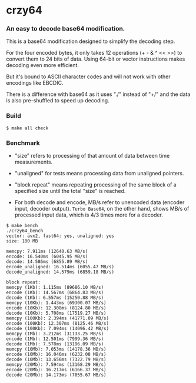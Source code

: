 # crzy64
### An easy to decode base64 modification. 

This is a base64 modification designed to simplify the decoding step.

For the four encoded bytes, it only takes 12 operations (+ - & ^ << >>) to convert them to 24 bits of data. Using 64-bit or vector instructions makes decoding even more efficient.

But it's bound to ASCII character codes and will not work with other encodings like EBCDIC.

There is a difference with base64 as it uses "./" instead of "+/" and the data is also pre-shuffled to speed up decoding.

### Build

    $ make all check

### Benchmark

* "size" refers to processing of that amount of data between time measurements. 

* "unaligned" for tests means processing data from unaligned pointers. 

* "block repeat" means repeating processing of the same block of a specified size until the total "size" is reached.

* For both decode and encode, MB/s refer to unencoded data (encoder input, decoder output). `Turbo Base64`, on the other hand, shows MB/s of processed input data, which is 4/3 times more for a decoder. 

```
$ make bench
./crzy64_bench
vector: avx2, fast64: yes, unaligned: yes
size: 100 MB

memcpy: 7.911ms (12640.63 MB/s)
encode: 16.540ms (6045.95 MB/s)
decode: 14.586ms (6855.89 MB/s)
encode_unaligned: 16.514ms (6055.47 MB/s)
decode_unaligned: 14.579ms (6859.18 MB/s)

block repeat:
memcpy (1Kb): 1.115ms (89686.10 MB/s)
encode (1Kb): 14.567ms (6864.83 MB/s)
decode (1Kb): 6.557ms (15250.88 MB/s)
memcpy (10Kb): 1.443ms (69300.07 MB/s)
encode (10Kb): 12.308ms (8124.80 MB/s)
decode (10Kb): 5.708ms (17519.27 MB/s)
memcpy (100Kb): 2.394ms (41771.09 MB/s)
encode (100Kb): 12.307ms (8125.46 MB/s)
decode (100Kb): 7.094ms (14096.42 MB/s)
memcpy (1Mb): 3.212ms (31133.25 MB/s)
encode (1Mb): 12.501ms (7999.36 MB/s)
decode (1Mb): 7.578ms (13196.09 MB/s)
memcpy (10Mb): 7.053ms (14178.36 MB/s)
encode (10Mb): 16.046ms (6232.08 MB/s)
decode (10Mb): 13.656ms (7322.79 MB/s)
memcpy (20Mb): 7.594ms (13168.29 MB/s)
encode (20Mb): 16.217ms (6166.37 MB/s)
decode (20Mb): 14.173ms (7055.67 MB/s)
```

